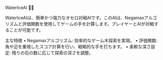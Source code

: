 WaterIceAI 🐢🩵

WaterIceAIは、簡単かつ強力なオセロ対戦AIです。このAIは、Negamaxアルゴリズムと評価関数を使用してゲームの手を計算します。プレイヤーとAIが対戦することが可能です。

主な特徴
	•	Negamaxアルゴリズム: 効率的なゲーム木探索を実現。
	•	評価関数: 角や辺を重視したスコア計算を行い、戦略的な手を打ちます。
	•	柔軟な深さ設定: 残りの石の数に応じて探索の深さを調整。
